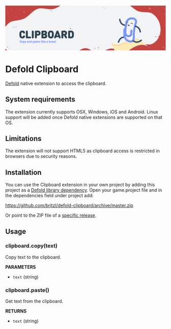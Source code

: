 ![](logo.png)

# Defold Clipboard
[Defold](https://www.defold.com) native extension to access the clipboard.

## System requirements
The extension currently supports OSX, Windows, iOS and Android. Linux support will be added once Defold native extensions are supported on that OS.

## Limitations
The extension will not support HTML5 as clipboard access is restricted in browsers due to security reasons.

## Installation
You can use the Clipboard extension in your own project by adding this project as a [Defold library dependency](http://www.defold.com/manuals/libraries/). Open your game.project file and in the dependencies field under project add:

https://github.com/britzl/defold-clipboard/archive/master.zip

Or point to the ZIP file of a [specific release](https://github.com/britzl/defold-clipboard/releases).

## Usage

### clipboard.copy(text)
Copy text to the clipboard.

**PARAMETERS**
* ```text``` (string)

### clipboard.paste()
Get text from the clipboard.

**RETURNS**
* ```text``` (string)
